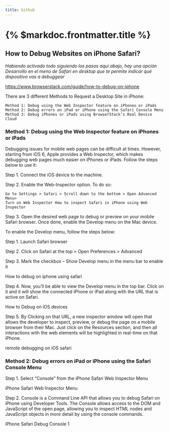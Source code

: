 ```yaml
---
title: Github
---
```


# {% $markdoc.frontmatter.title %}

## How to Debug Websites on iPhone Safari?

*Habiendo activado todo siguiendo los pasos aquí abajo, hay una opción Desarrollo en el menú de Safari en desktop que te permite indicar qué dispositivo vas a debuggear*

https://www.browserstack.com/guide/how-to-debug-on-iphone

There are 3 different Methods to Request a Desktop Site in iPhone:

    Method 1: Debug using the Web Inspector feature on iPhones or iPads
    Method 2: Debug errors on iPad or iPhone using the Safari Console Menu
    Method 3: Debug iPhones or iPads using BrowserStack’s Real Device Cloud

### Method 1: Debug using the Web Inspector feature on iPhones or iPads

Debugging issues for mobile web pages can be difficult at times. However, starting from iOS 6, Apple provides a Web Inspector, which makes debugging web pages much easier on iPhones or iPads. Follow the steps below to use it:

Step 1. Connect the iOS device to the machine.

Step 2. Enable the Web-Inspector option. To do so:

    Go to Settings > Safari > Scroll down to the bottom > Open Advanced Menu>
    Turn on Web Inspector How to inspect Safari in iPhone using Web Inspector

Step 3. Open the desired web page to debug or preview on your mobile Safari browser. Once done, enable the Develop menu on the Mac device.

To enable the Develop menu, follow the steps below:

Step 1. Launch Safari browser

Step 2. Click on Safari at the top > Open Preferences > Advanced

Step 3. Mark the checkbox – Show Develop menu in the menu bar to enable it

How to debug on iphone using safari

Step 4. Now, you’ll be able to view the Develop menu in the top bar. Click on it and it will show the connected iPhone or iPad along with the URL that is active on Safari.

How to Debug on iOS devices

Step 5. By Clicking on that URL, a new inspector window will open that allows the developer to inspect, preview, or debug the page on a mobile browser from their Mac. Just click on the Resources section, and then all interactions with the web elements will be highlighted in real-time on that iPhone.

remote debugging on iOS safari

### Method 2: Debug errors on iPad or iPhone using the Safari Console Menu

Step 1. Select “Console” from the iPhone Safari Web Inspector Menu

iPhone Safari Web Inspector Menu

Step 2. Console is a Command Line API that allows you to debug Safari on iPhone using Developer Tools. The Console allows access to the DOM and JavaScript of the open page, allowing you to inspect HTML nodes and JavaScript objects in more detail by using the console commands.

iPhone Safari Debug Console 1